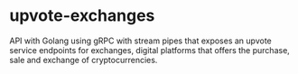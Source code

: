 # upvote-exchanges
API with Golang using gRPC with stream pipes that exposes an upvote service endpoints for exchanges, digital platforms that offers the purchase, sale and exchange of cryptocurrencies.

